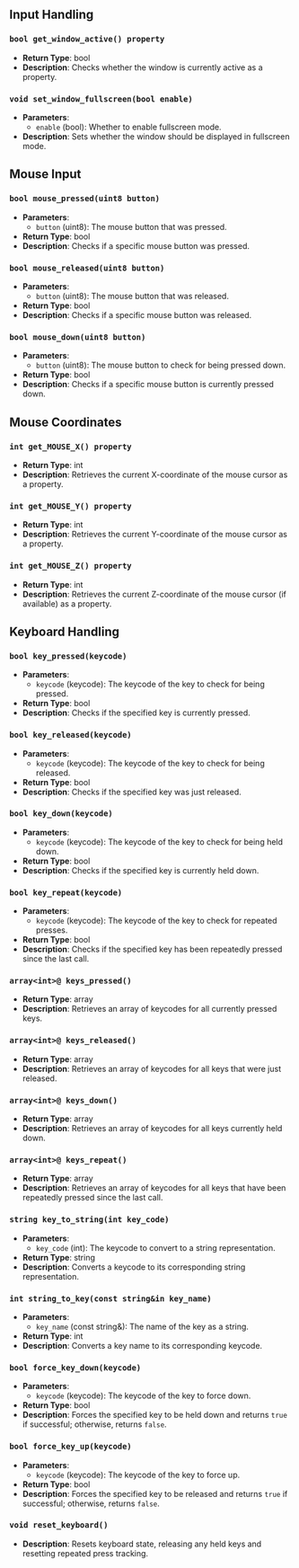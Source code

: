 ## Input Handling

### `bool get_window_active() property`
- **Return Type**: bool
- **Description**: Checks whether the window is currently active as a property.

### `void set_window_fullscreen(bool enable)`
- **Parameters**:
  - `enable` (bool): Whether to enable fullscreen mode.
- **Description**: Sets whether the window should be displayed in fullscreen mode.

## Mouse Input

### `bool mouse_pressed(uint8 button)`
- **Parameters**:
  - `button` (uint8): The mouse button that was pressed.
- **Return Type**: bool
- **Description**: Checks if a specific mouse button was pressed.

### `bool mouse_released(uint8 button)`
- **Parameters**:
  - `button` (uint8): The mouse button that was released.
- **Return Type**: bool
- **Description**: Checks if a specific mouse button was released.

### `bool mouse_down(uint8 button)`
- **Parameters**:
  - `button` (uint8): The mouse button to check for being pressed down.
- **Return Type**: bool
- **Description**: Checks if a specific mouse button is currently pressed down.

## Mouse Coordinates

### `int get_MOUSE_X() property`
- **Return Type**: int
- **Description**: Retrieves the current X-coordinate of the mouse cursor as a property.

### `int get_MOUSE_Y() property`
- **Return Type**: int
- **Description**: Retrieves the current Y-coordinate of the mouse cursor as a property.

### `int get_MOUSE_Z() property`
- **Return Type**: int
- **Description**: Retrieves the current Z-coordinate of the mouse cursor (if available) as a property.

## Keyboard Handling

### `bool key_pressed(keycode)`
- **Parameters**:
  - `keycode` (keycode): The keycode of the key to check for being pressed.
- **Return Type**: bool
- **Description**: Checks if the specified key is currently pressed.

### `bool key_released(keycode)`
- **Parameters**:
  - `keycode` (keycode): The keycode of the key to check for being released.
- **Return Type**: bool
- **Description**: Checks if the specified key was just released.

### `bool key_down(keycode)`
- **Parameters**:
  - `keycode` (keycode): The keycode of the key to check for being held down.
- **Return Type**: bool
- **Description**: Checks if the specified key is currently held down.

### `bool key_repeat(keycode)`
- **Parameters**:
  - `keycode` (keycode): The keycode of the key to check for repeated presses.
- **Return Type**: bool
- **Description**: Checks if the specified key has been repeatedly pressed since the last call.

### `array<int>@ keys_pressed()`
- **Return Type**: array<int>
- **Description**: Retrieves an array of keycodes for all currently pressed keys.

### `array<int>@ keys_released()`
- **Return Type**: array<int>
- **Description**: Retrieves an array of keycodes for all keys that were just released.

### `array<int>@ keys_down()`
- **Return Type**: array<int>
- **Description**: Retrieves an array of keycodes for all keys currently held down.

### `array<int>@ keys_repeat()`
- **Return Type**: array<int>
- **Description**: Retrieves an array of keycodes for all keys that have been repeatedly pressed since the last call.

### `string key_to_string(int key_code)`
- **Parameters**:
  - `key_code` (int): The keycode to convert to a string representation.
- **Return Type**: string
- **Description**: Converts a keycode to its corresponding string representation.

### `int string_to_key(const string&in key_name)`
- **Parameters**:
  - `key_name` (const string&): The name of the key as a string.
- **Return Type**: int
- **Description**: Converts a key name to its corresponding keycode.

### `bool force_key_down(keycode)`
- **Parameters**:
  - `keycode` (keycode): The keycode of the key to force down.
- **Return Type**: bool
- **Description**: Forces the specified key to be held down and returns `true` if successful; otherwise, returns `false`.

### `bool force_key_up(keycode)`
- **Parameters**:
  - `keycode` (keycode): The keycode of the key to force up.
- **Return Type**: bool
- **Description**: Forces the specified key to be released and returns `true` if successful; otherwise, returns `false`.

### `void reset_keyboard()`
- **Description**: Resets keyboard state, releasing any held keys and resetting repeated press tracking.
